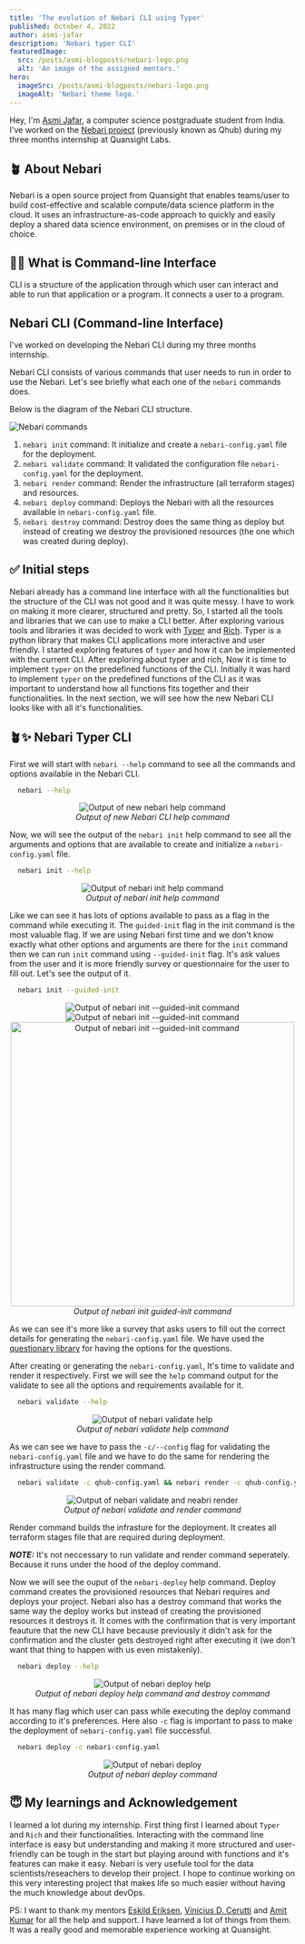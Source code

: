 ```yaml
---
title: 'The evolution of Nebari CLI using Typer'
published: October 4, 2022
author: asmi-jafar
description: 'Nebari typer CLI'
featuredImage:
  src: /posts/asmi-blogposts/nebari-logo.png
  alt: 'An image of the assigned mentors.'
hero:
  imageSrc: /posts/asmi-blogposts/nebari-logo.png
  imageAlt: 'Nebari theme logo.'
---
```


Hey, I'm [Asmi Jafar](https://twitter.com/asmijafar20), a computer science postgraduate student from India.
I've worked on the [Nebari project](https://www.nebari.dev/) (previously known as Qhub) during my three months internship at Quansight Labs.

## 🪴 About Nebari

Nebari is a open source project from Quansight that enables teams/user to build cost-effective and scalable compute/data science platform in the cloud. It uses an infrastructure-as-code approach to quickly and easily deploy a shared data science environment, on premises or in the cloud of choice.

## 👩‍💻 What is Command-line Interface

CLI is a structure of the application through which user can interact and able to run that application or a program. It connects a user to a program.

## Nebari CLI (Command-line Interface)

I've worked on developing the Nebari CLI during my three months internship.

Nebari CLI consists of various commands that user needs to run in order to use the Nebari. Let's see briefly what each one of the `nebari` commands does.

Below is the diagram of the Nebari CLI structure.

<img alt="Nebari commands" src="/posts/asmi-blogposts/nebari-commands.png" />

1. `nebari init` command: It initialize and create a `nebari-config.yaml` file for the deployment.
2. `nebari validate` command: It validated the configuration file `nebari-config.yaml` for the deployment.
3. `nebari render` command: Render the infrastructure (all terraform stages) and resources.
4. `nebari deploy` command: Deploys the Nebari with all the resources available in `nebari-config.yaml` file.
5. `nebari destroy` command: Destroy does the same thing as deploy but instead of creating we destroy the provisioned resources (the one which was created during deploy).

## ✅ Initial steps

Nebari already has a command line interface with all the functionalities but the structure of the CLI was not good and it was quite messy. I have to work on making it more clearer, structured and pretty. So, I started all the tools and libraries that we can use to make a CLI better. After exploring various tools and libraries it was decided to work with [Typer](https://typer.tiangolo.com/) and [Rich](https://rich.readthedocs.io/en/stable/introduction.html). Typer is a python library that makes CLI applications more interactive and user friendly. I started exploring features of `typer` and how it can be implemented with the current CLI. After exploring about typer and rich, Now it is time to implement `typer` on the predefined functions of the CLI.
Initially it was hard to implement `typer` on the predefined functions of the CLI as it was important to understand how all functions fits together and their functionalities.
In the next section, we will see how the new Nebari CLI looks like with all it's functionalities.

## 🪴✨ Nebari Typer CLI

First we will start with `nebari --help` command to see all the commands and options available in the Nebari CLI.

```bash
  nebari --help
```

<p align="center">
    <img
     alt="Output of new nebari help command"
     src="/posts/asmi-blogposts/nebari-help.png"
    />
    <br />
    <i>Output of new Nebari CLI help command</i>
</p>

Now, we will see the output of the `nebari init` help command to see all the arguments and options that are available to create and initialize a `nebari-config.yaml` file.

```bash
  nebari init --help
```

<p align="center">
    <img
     alt="Output of nebari init help command"
     src="/posts/asmi-blogposts/nebari-init-help.png" />
    <br />
    <i>Output of nebari init help command</i>
</p>

Like we can see it has lots of options available to pass as a flag in the command while executing it. The `guided-init` flag in the init command is the most valuable flag. If we are using Nebari first time and we don't know exactly what other options and arguments are there for the `init` command then we can run `init` command using `--guided-init` flag. It's ask values from the user and it is more friendly survey or questionnaire for the user to fill out. Let's see the output of it.

```bash
  nebari init --guided-init
```

<p align="center">
    <img
     alt="Output of nebari init --guided-init command"
     src="/posts/asmi-blogposts/nebari-cli-1.1.png" 
    />
    <br />
    <img
     alt="Output of nebari init --guided-init command"
     src="/posts/asmi-blogposts/nebari-cli-gcp-1.2.png" 
     />
    <br />
    <img
     alt="Output of nebari init --guided-init command"
     src="/posts/asmi-blogposts/nebari-cli-1.3.png" 
     height="500"/>
    <br />
    <i>Output of nebari init guided-init command</i>
</p>

As we can see it's more like a survey that asks users to fill out the correct details for generating the `nebari-config.yaml` file. We have used the [questionary library](https://github.com/tmbo/questionary) for having the options for the questions.

After creating or generating the `nebari-config.yaml`, It's time to validate and render it respectively. First we will see the `help` command output for the validate to see all the options and requirements available for it.

```bash
  nebari validate --help
```

<p align="center">
    <img
     alt="Output of nebari validate help"
     src="/posts/asmi-blogposts/nebari-validate-help.png" />
    <br />
    <i>Output of nebari validate help command</i>
</p>

As we can see we have to pass the `-c/--config` flag for validating the `nebari-config.yaml` file and we have to do the same for rendering the infrastructure using the render command.

```bash
  nebari validate -c qhub-config.yaml && nebari render -c qhub-config.yaml
```

<p align="center">
    <img
     alt="Output of nebari validate and neabri render"
     src="/posts/asmi-blogposts/nebari-cli-1.4.png" />
    <br />
    <i>Output of nebari validate and render command</i>
</p>

Render command builds the infrasture for the deployment. It creates all terraform stages file that are required during deployment.

**_NOTE:_** It's not neccessary to run validate and render command seperately. Because it runs under the hood of the deploy command.

Now we will see the ouput of the `nebari-deploy` help command. Deploy command creates the provisioned resources that Nebari requires and deploys your project. Nebari also has a destroy command that works the same way the deploy works but instead of creating the provisioned resources it destroys it. It comes with the confirmation that is very important feauture that the new CLI have because previously it didn't ask for the confirmation and the cluster gets destroyed right after executing it (we don't want that thing to happen with us even mistakenly).

```bash
  nebari deploy --help
```

<p align="center">
    <img
     alt="Output of nebari deploy help"
     src="/posts/asmi-blogposts/nebari-cli-1.6.png" />
    <br />
    <i>Output of nebari deploy help command and destroy command</i>
</p>

It has many flag which user can pass while executing the deploy command according to it's preferences. Here also `-c` flag is important to pass to make the deployment of `nebari-config.yaml` file successful.

```bash
  nebari deploy -c nebari-config.yaml
```

<p align="center">
    <img
     alt="Output of nebari deploy"
     src="/posts/asmi-blogposts/nebari-cli-1.5.png" />
    <br />
    <i>Output of nebari deploy command</i>
</p>

## 😇 My learnings and Acknowledgement

I learned a lot during my internship. First thing first I learned about `Typer` and `Rich` and their functionalities. Interacting with the command line interface is easy but understanding and making it more structured and user-friendly can be tough in the start but playing around with functions and it's features can make it easy.
Nebari is very usefule tool for the data scientists/reseachers to develop their project. I hope to continue working on this very interesting project that makes life so much easier without having the much knowledge about devOps.

PS: I want to thank my mentors [Eskild Eriksen](https://github.com/iameskild), [Vinicius D. Cerutti](https://github.com/viniciusdc) and [Amit Kumar](https://github.com/aktech) for all the help and support. I have learned a lot of things from them. It was a really good and memorable experience working at Quansight.
